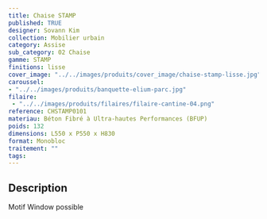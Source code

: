 ```yaml
---
title: Chaise STAMP 
published: TRUE
designer: Sovann Kim
collection: Mobilier urbain
category: Assise
sub_category: 02 Chaise
gamme: STAMP
finitions: lisse
cover_image: "../../images/produits/cover_image/chaise-stamp-lisse.jpg"
caroussel: 
- "../../images/produits/banquette-elium-parc.jpg"
filaire: 
 - "../../images/produits/filaires/filaire-cantine-04.png"
reference: CHSTAMP0101
materiau: Béton Fibré à Ultra-hautes Performances (BFUP)
poids: 132
dimensions: L550 x P550 x H830 
format: Monobloc
traitement: ""
tags: 
---
```


## Description

Motif Window possible
